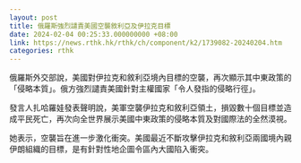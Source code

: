 ```yaml
---
layout: post
title: 俄羅斯強烈譴責美國空襲敘利亞及伊拉克目標
date: 2024-02-04 00:25:33.000000000 +08:00
link: https://news.rthk.hk/rthk/ch/component/k2/1739082-20240204.htm
categories: rthk
---
```


俄羅斯外交部說，美國對伊拉克和敘利亞境內目標的空襲，再次顯示其中東政策的「侵略本質」。俄方強烈譴責美國針對主權國家「令人發指的侵略行徑」。

發言人扎哈羅娃發表聲明說，美軍空襲伊拉克和敘利亞領土，損毀數十個目標並造成平民死亡，再次向全世界展示美國中東政策的侵略本質及對國際法的全然漠視。

她表示，空襲旨在進一步激化衝突。美國最近不斷攻擊伊拉克和敘利亞兩國境內親伊朗組織的目標，是有針對性地企圖令區內大國陷入衝突。
